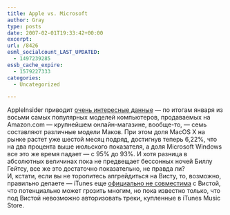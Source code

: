```yaml
---
title: Apple vs. Microsoft
author: Gray
type: posts
date: 2007-02-01T19:33:42+00:00
excerpt:
url: /8426
esml_socialcount_LAST_UPDATED:
  - 1497239285
essb_cache_expire:
  - 1579227333
categories:
  - Uncategorized

---
```








AppleInsider приводит <a href="http://www.appleinsider.com/article.php?id=2462" target="_blank">очень интересные данные</a> &#8212; по итогам января из восьми самых популярных моделей компьютеров, продаваемых на Amazon.com &#8212; крупнейшем онлайн-магазине, вообще-то, &#8212; семь составляют различные модели Маков. При этом доля MacOS X на рынке растет уже шестой месяц подряд, достигнув теперь 6,22%, что на два процента выше июльского показателя, а доля Microsoft Windows все это же время падает &#8212; с 95% до 93%. И хотя разница в абсолютных величинах пока не предвещает бессонных ночей Биллу Гейтсу, все же это достаточно показательно, не правда ли?  
И, кстати, если вы не торопитесь апгрейдиться на Висту, то, возможно, правильно делаете &#8212; iTunes еще <a href="http://www.tuaw.com/2007/02/01/vista-and-itunes-dont-play-nice-together/" target="_blank">официально не совместима</a> с Вистой, что потенциально может грозить многим, но пока известно только, что под Вистой невозможно авторизовать треки, купленные в iTunes Music Store.